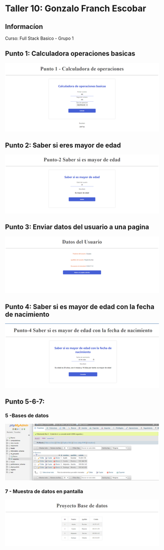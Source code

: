 <h1>Taller 10: Gonzalo Franch Escobar</h1>

<h2>Informacíon</h2>
<p>Curso: Full Stack Basico - Grupo 1</p>

<h2>Punto 1: Calculadora operaciones basicas </h2>
<img src= "./public/images/punto1.png" alt="Calculadora">
<h2>Punto 2: Saber si eres mayor de edad</h2>
<img src= "./public/images/punto2.png" alt="Mayor o menos de edad">
<h2>Punto 3: Enviar datos del usuario a una pagina</h2>
<img src= "./public/images/punto3.png" alt="Capturador de datos">
<h2>Punto 4: Saber si es mayor de edad con la fecha de nacimiento</h2>
<img src= "./public/images/punto4.png" alt="calculador de edad">
<h2>Punto 5-6-7: </h2>
<h3> 5 -Bases de datos</h3>
<img src= "./public/images/mysql.png" alt="mysql">
<h3> 7 - Muestra de datos en pantalla</h3>
<img src= "./public/images/punto7.png" alt="mysql">
